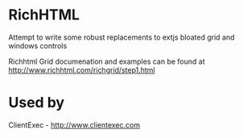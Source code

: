 RichHTML
========

Attempt to write some robust replacements to extjs bloated grid and windows controls

Richhtml Grid documenation and examples can be found at http://www.richhtml.com/richgrid/step1.html

Used by
=======
ClientExec - http://www.clientexec.com
